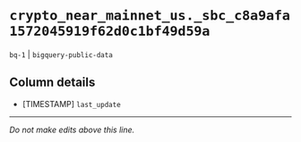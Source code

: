 # `crypto_near_mainnet_us._sbc_c8a9afa1572045919f62d0c1bf49d59a`
`bq-1` | `bigquery-public-data`

## Column details
* [TIMESTAMP] `last_update`

-------------------------------------------------------------------------------
*Do not make edits above this line.*
